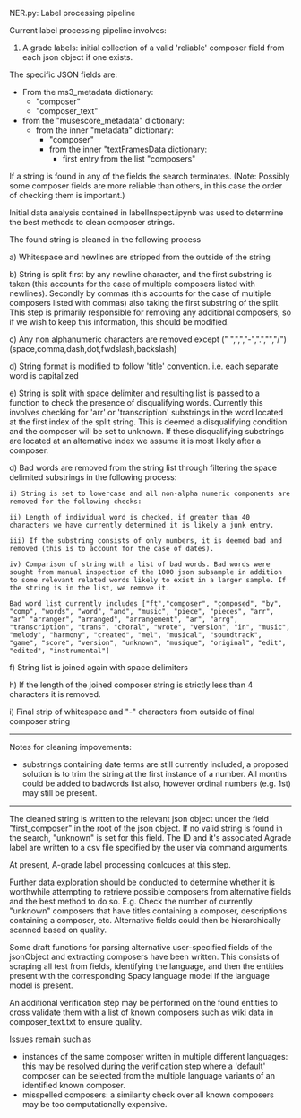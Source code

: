 NER.py: Label processing pipeline

Current label processing pipeline involves:

1) A grade labels: initial collection of a valid 'reliable' composer field from each json object if one exists. 

The specific JSON fields are:
- From the ms3_metadata dictionary:
    - "composer" 
    - "composer_text" 
- from the "musescore_metadata" dictionary:
    - from the inner "metadata" dictionary:
        - "composer"
        - from the inner "textFramesData dictionary:
            - first entry from the list "composers"

If a string is found in any of the fields the search terminates. (Note: Possibly some composer fields are more reliable than others, in this case the order of checking them is important.)

Initial data analysis contained in labelInspect.ipynb was used to determine the best methods to clean composer strings.

The found string is cleaned in the following process

a) Whitespace and newlines are stripped from the outside of the string

b) String is split first by any newline character, and the first substring is taken (this accounts for the case of multiple composers listed with newlines). Secondly by commas (this accounts for the case of multiple composers listed with commas) also taking the first substring of the split. 
This step is primarily responsible for removing any additional composers, so if we wish to keep this information, this should be modified.

c) Any non alphanumeric characters are removed except (" ",",","-",".","\","/") (space,comma,dash,dot,fwdslash,backslash)

d) String format is modified to follow 'title' convention. i.e. each separate word is capitalized

e) String is split with space delimiter and resulting list is passed to a function to check the presence of disqualifying words. Currently this involves  checking for 'arr' or 'transcription' substrings in the word located at the first index of the split string. This is deemed a disqualifying condition and the composer will be set to unknown. If these disqualifying substrings are located at an alternative index we assume it is most likely after a composer.

d) Bad words are removed from the string list through filtering the space delimited substrings in the following process:

    i) String is set to lowercase and all non-alpha numeric components are removed for the following checks:

    ii) Length of individual word is checked, if greater than 40 characters we have currently determined it is likely a junk entry. 

    iii) If the substring consists of only numbers, it is deemed bad and removed (this is to account for the case of dates). 

    iv) Comparison of string with a list of bad words. Bad words were sought from manual inspection of the 1000 json subsample in addition to some relevant related words likely to exist in a larger sample. If the string is in the list, we remove it.

    Bad word list currently includes ["ft","composer", "composed", "by", "comp", "words", "word", "and", "music", "piece", "pieces", "arr", "ar" "arranger", "arranged", "arrangement", "ar", "arrg", "transcription", "trans", "choral", "wrote", "version", "in", "music", "melody", "harmony", "created", "mel", "musical", "soundtrack", "game", "score", "version", "unknown", "musique", "original", "edit", "edited", "instrumental"]  

f) String list is joined again with space delimiters

h) If the length of the joined composer string is strictly less than 4 characters it is removed. 

i) Final strip of whitespace and "-" characters from outside of final composer string

****
Notes for cleaning impovements:
- substrings containing date terms are still currently included, a proposed solution is to trim the string at the first instance of a number. All months could be added to badwords list also, however ordinal numbers (e.g. 1st) may still be present.
****

The cleaned string is written to the relevant json object under the field "first_composer" in the root of the json object. If no valid string is found in the search, "unknown" is set for this field. The ID and it's associated Agrade label are written to a csv file specified by the user via command arguments.

At present, A-grade label processing conlcudes at this step. 

Further data exploration should be conducted to determine whether it is worthwhile attempting to retrieve possible composers from alternative fields and the best method to do so. E.g. Check the number of currently "unknown" composers that have titles containing a composer, descriptions containing a composer, etc. Alternative fields could then be hierarchically scanned based on quality.

Some draft functions for parsing alternative user-specified fields of the jsonObject and extracting composers have been written. This consists of scraping all test from fields, identifying the language, and then the entities present with the corresponding Spacy language model if the language model is present. 

An additional verification step may be performed on the found entities to cross validate them with a list of known composers such as wiki data in composer_text.txt to ensure quality. 

Issues remain such as 
- instances of the same composer written in multiple different languages: this may be resolved during the verification step where a 'default' composer can be selected from the multiple language variants of an identified known composer.
- misspelled composers: a similarity check over all known composers may be too computationally expensive.


